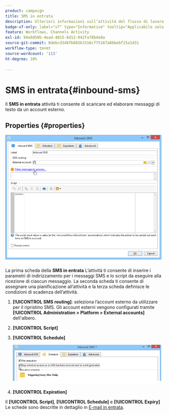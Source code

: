 ```yaml
---
product: campaign
title: SMS in entrata
description: Ulteriori informazioni sull’attività del flusso di lavoro SMS in entrata
badge-v7-only: label="v7" type="Informative" tooltip="Applicabile solo a Campaign Classic v7"
feature: Workflows, Channels Activity
exl-id: 94a9d50b-4ead-4815-8d12-942fa78b4e8a
source-git-commit: 8debcd3d8fb883b3316cf75187a86bebf15a1d31
workflow-type: tm+mt
source-wordcount: '113'
ht-degree: 10%

---
```


# SMS in entrata{#inbound-sms}



Il **SMS in entrata** attività ti consente di scaricare ed elaborare messaggi di testo da un account esterno.

## Properties {#properties}

![](assets/sms_rec_edit.png)

La prima scheda della **SMS in entrata** L’attività ti consente di inserire i parametri di indirizzamento per i messaggi SMS e lo script da eseguire alla ricezione di ciascun messaggio. La seconda scheda ti consente di assegnare una pianificazione all’attività e la terza scheda definisce le condizioni di scadenza dell’attività.

1. **[!UICONTROL SMS routing]**: seleziona l’account esterno da utilizzare per il ripristino SMS. Gli account esterni vengono configurati tramite **[!UICONTROL Administration > Platform > External accounts]** dell&#39;albero.
1. **[!UICONTROL Script]**
1. **[!UICONTROL Schedule]**

   ![](assets/sms_rec_edit_2.png)

1. **[!UICONTROL Expiration]**

Il **[!UICONTROL Script]**, **[!UICONTROL Schedule]** e **[!UICONTROL Expiry]** Le schede sono descritte in dettaglio in [E-mail in entrata](inbound-emails.md).

